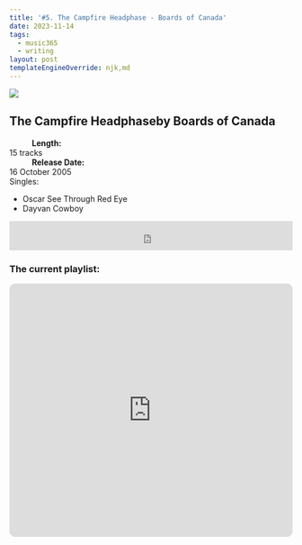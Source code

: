 ```yaml
---
title: '#5. The Campfire Headphase - Boards of Canada'
date: 2023-11-14
tags:
  - music365
  - writing
layout: post
templateEngineOverride: njk,md
---
```


<aside class="album-profile" style="--shadow: rgb(106,165,160)">
  <div class="album-profile__image">
    <img crossorigin="anonymous" src="https://lastfm.freetls.fastly.net/i/u/770x0/77b2419ede333b1b20ab565305bd8039.jpg#77b2419ede333b1b20ab565305bd8039"/>
  </div>
  <div class="aside__content">
    <h1><strong>The Campfire Headphase</strong>by Boards of Canada</h1>
    <dl>
      <div>
        <dd><strong>Length:</strong></dd>
        <dt>15 tracks</dt>
      </div>
      <div>
        <dd><strong>Release Date:</strong></dd>
        <dt>16 October 2005</dt>
      </div>
      <div class="singles">
        <span>Singles:</span>
        <ul>
          <li>Oscar See Through Red Eye</li>
          <li>Dayvan Cowboy</li>
        </ul>
      </div>
    </dl>
    <div class="color-grid" style="--opacity: 1;">
      <div class="color-grid__container">
					<span class="color color--1" style="--firstColor: rgb(106,165,160)"></span>
					<span class="color color--2" style="--secondaryColor: rgb(193,216,172)"></span>
					<span class="color color--3" style="--thirdColor: rgb(54,102,96)"></span>
      </div>
    </div>
  </div>
</aside>

<iframe width="100%" height="52" src="https://odesli.co/embed/?url=https%3A%2F%2Falbum.link%2Fi%2F81696254&theme=light" frameborder="0" allowfullscreen sandbox="allow-same-origin allow-scripts allow-presentation allow-popups allow-popups-to-escape-sandbox" allow="clipboard-read; clipboard-write"></iframe>

### The current playlist:

<iframe allow="autoplay *; encrypted-media *; fullscreen *; clipboard-write" frameborder="0" height="450" style="width:100%;max-width:660px;overflow:hidden;border-radius:10px;" sandbox="allow-forms allow-popups allow-same-origin allow-scripts allow-storage-access-by-user-activation allow-top-navigation-by-user-activation" src="https://embed.music.apple.com/gb/playlist/music365/pl.u-AkAmEd9ix4MAZYJ"></iframe>
